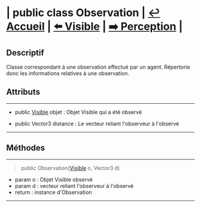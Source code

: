 # **| public class Observation |** [**↩️ Accueil**](../../doc.md) **|** [**⬅️ Visible**](./Visible.md) **|** [**➡️ Perception**](../Perception/Perception.md) **|**

## **Descriptif**

Classe correspondant à une observation effectué par un agent. Répertorie donc les informations relatives à une observation.

## **Attributs**

---

* public [Visible](Visible.md) objet : Objet Visible qui a été observé

* public Vector3 distance : Le vecteur reliant l'observeur à l'observé

---

## **Méthodes**

---
> public Observation([Visible](Visible.md) o, Vector3 d)

* param o : Objet Visible observé
* param d : vecteur reliant l'observeur à l'observé
* return : instance d'Observation

---
